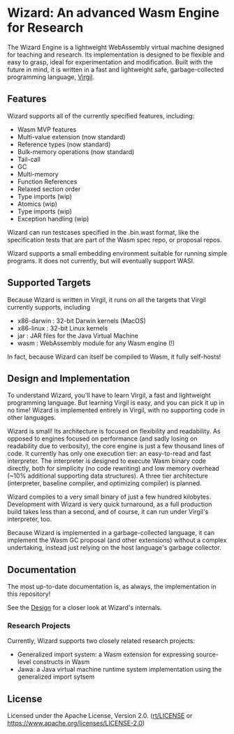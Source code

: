 # Wizard: An advanced Wasm Engine for Research

The Wizard Engine is a lightweight WebAssembly virtual machine designed for teaching and research.
Its implementation is designed to be flexible and easy to grasp, ideal for experimentation and modification.
Built with the future in mind, it is written in a fast and lightweight safe, garbage-collected programming language, [Virgil](https://github.com/titzer/virgil).

## Features ##

Wizard supports all of the currently specified features, including:

  * Wasm MVP features
  * Multi-value extension (now standard)
  * Reference types (now standard)
  * Bulk-memory operations (now standard)
  * Tail-call
  * GC
  * Multi-memory
  * Function References
  * Relaxed section order
  * Type imports (wip)
  * Atomics (wip)
  * Type imports (wip)
  * Exception handling (wip)

Wizard can run testcases specified in the .bin.wast format, like the specification tests that are part of the Wasm spec repo, or proposal repos.

Wizard supports a small embedding environment suitable for running simple programs.
It does not currently, but will eventually support WASI.

## Supported Targets ##

Because Wizard is written in Virgil, it runs on all the targets that Virgil currently supports, including

* x86-darwin : 32-bit Darwin kernels (MacOS)
* x86-linux : 32-bit Linux kernels
* jar : JAR files for the Java Virtual Machine
* wasm : WebAssembly module for any Wasm engine (!)

In fact, because Wizard can itself be compiled to Wasm, it fully self-hosts!

## Design and Implementation ##

To understand Wizard, you'll have to learn Virgil, a fast and lightweight programming language.
But learning Virgil is easy, and you can pick it up in no time!
Wizard is implemented entirely in Virgil, with no supporting code in other languages.

Wizard is small!
Its architecture is focused on flexibility and readability.
As opposed to engines focused on performance (and sadly losing on readability due to verbosity), the core engine is just a few thousand lines of code.
It currently has only one execution tier: an easy-to-read and fast interpreter.
The interpreter is designed to execute Wasm binary code directly, both for simplicity (no code rewriting) and low memory overhead (~10% additional supporting data structures).
A three tier architecture (interpreter, baseline compiler, and optimizing compiler) is planned.

Wizard compiles to a very small binary of just a few hundred kilobytes.
Development with Wizard is very quick turnaround, as a full production build takes less than a second, and of course, it can run under Virgil's interpreter, too.

Because Wizard is implemented in a garbage-collected language, it can implement the Wasm GC proposal (and other extensions) without a complex undertaking, instead just relying on the host language's garbage collector.

## Documentation ##

The most up-to-date documentation is, as always, the implementation in this repository!

See the [Design](Design.md) for a closer look at Wizard's internals.

### Research Projects

Currently, Wizard supports two closely related research projects:

 * Generalized import system: a Wasm extension for expressing source-level constructs in Wasm
 * Jawa: a Java virtual machine runtime system implementation using the generalized import sytsem

## License

Licensed under the Apache License, Version 2.0. ([rt/LICENSE](LICENSE) or https://www.apache.org/licenses/LICENSE-2.0)
